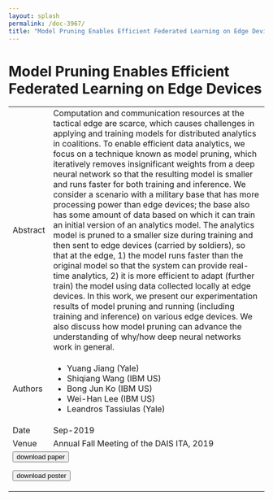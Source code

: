 ```yaml
---
layout: splash
permalink: /doc-3967/
title: "Model Pruning Enables Efficient Federated Learning on Edge Devices"
---
```


# Model Pruning Enables Efficient Federated Learning on Edge Devices

<table>
    <tbody>
    <tr>
        <td>Abstract</td>
        <td>Computation and communication resources at the tactical edge are scarce, which causes challenges in applying and training models for distributed analytics in coalitions. To enable efficient data analytics, we focus on a technique known as model pruning, which iteratively removes insignificant weights from a deep neural network so that the resulting model is smaller and runs faster for both training and inference. We consider a scenario with a military base that has more processing power than edge devices; the base also has some amount of data based on which it can train an initial version of an analytics model. The analytics model is pruned to a smaller size during training and then sent to edge devices (carried by soldiers), so that at the edge, 1) the model runs faster than the original model so that the system can provide real-time analytics, 2) it is more efficient to adapt (further train) the model using data collected locally at edge devices. In this work, we present our experimentation results of model pruning and running (including training and inference) on various edge devices. We also discuss how model pruning can advance the understanding of why/how deep neural networks work in general.</td>
    </tr>
    <tr>
        <td>Authors</td>
        <td>
            <ul>
                <li>Yuang Jiang (Yale)</li>
                <li>Shiqiang Wang (IBM US)</li>
                <li>Bong Jun Ko (IBM US)</li>
                <li>Wei-Han Lee (IBM US)</li>
                <li>Leandros Tassiulas (Yale)</li>
            </ul>
        </td>
    </tr>
    <tr>
        <td>Date</td>
        <td>Sep-2019</td>
    </tr>
    <tr>
        <td>Venue</td>
        <td>Annual Fall Meeting of the DAIS ITA, 2019</td>
    </tr>
        <tr>
            <td colspan="2">
                <form method="get" action="https://ibm.box.com/v/doc-3967-paper">
                    <button type="submit">download paper</button>
                </form>
                <form method="get" action="https://ibm.box.com/v/doc-3967-poster">
                    <button type="submit">download poster</button>
                </form>
            </td>
        </tr>
    </tbody>
</table>
